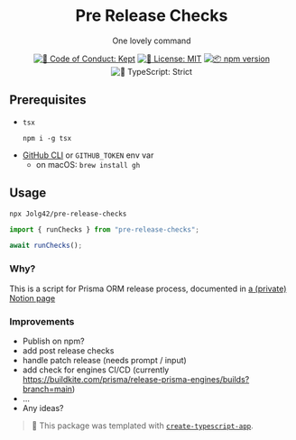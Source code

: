 <h1 align="center">Pre Release Checks</h1>

<p align="center">One lovely command</p>

<p align="center">
	<a href="https://github.com/Jolg42/pre-release-checks/blob/main/.github/CODE_OF_CONDUCT.md" target="_blank"><img alt="🤝 Code of Conduct: Kept" src="https://img.shields.io/badge/%F0%9F%A4%9D_code_of_conduct-kept-21bb42" /></a>
	<a href="https://github.com/Jolg42/pre-release-checks/blob/main/LICENSE.md" target="_blank"><img alt="📝 License: MIT" src="https://img.shields.io/badge/%F0%9F%93%9D_license-MIT-21bb42.svg"></a>
	<a href="http://npmjs.com/package/pre-release-checks"><img alt="📦 npm version" src="https://img.shields.io/npm/v/pre-release-checks?color=21bb42&label=%F0%9F%93%A6%20npm" /></a>
	<img alt="💪 TypeScript: Strict" src="https://img.shields.io/badge/%F0%9F%92%AA_typescript-strict-21bb42.svg" />
</p>

## Prerequisites

- `tsx`
  ```term
  npm i -g tsx
  ```
- [GitHub CLI](https://github.com/cli/cli#installation) or `GITHUB_TOKEN` env var
  - on macOS: `brew install gh`

## Usage

```shell
npx Jolg42/pre-release-checks
```

```ts
import { runChecks } from "pre-release-checks";

await runChecks();
```

### Why?

This is a script for Prisma ORM release process, documented in [a (private) Notion page](https://www.notion.so/prismaio/Prisma-ORM-Code-Release-Process-88cb8e87e1ab4358bb8ff77c70a5e330)

### Improvements

- Publish on npm?
- add post release checks
- handle patch release (needs prompt / input)
- add check for engines CI/CD (currently https://buildkite.com/prisma/release-prisma-engines/builds?branch=main)
- ...
- Any ideas?

> 💙 This package was templated with [`create-typescript-app`](https://github.com/JoshuaKGoldberg/create-typescript-app).

